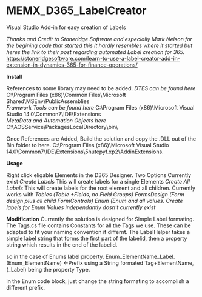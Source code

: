 # MEMX_D365_LabelCreator
Visual Studio Add-in for easy creation of Labels

*Thanks and Credit to Stoneridge Software and especially Mark Nelson for the begining code that started this*
*it hardly resembles where it started but heres the link to their post regarding automated Label creation for 365.*
https://stoneridgesoftware.com/learn-to-use-a-label-creator-add-in-extension-in-dynamics-365-for-finance-operations/

**Install**

References to some library may need to be added.
*DTES can be found here*
C:\Program Files (x86)\Common Files\Microsoft Shared\MSEnv\PublicAssemblies\
*Framwork Tools can be found here*
C:\Program Files (x86)\Microsoft Visual Studio 14.0\Common7\IDE\Extensions\
*MetaData and Automation Objects here*
C:\AOSService\PackagesLocalDirectory\bin\

Once References are Added, Build the solution and copy the .DLL out of the Bin folder to here.
C:\Program Files (x86)\Microsoft Visual Studio 14.0\Common7\IDE\Extensions\5hutepyf.xp2\AddinExtensions\.

**Usage**

Right click eligable Elements in the D365 Designer.
Two Options Currently exist
*Create Labels*
This will create labels for a single Elements
*Create All Labels*
This will create labels for the root element and all children. Currently works with 
	*Tables (Table +Fields, no Field Groups)*
	*FormsDesign (Form design plus all child FormControls)*
	*Enum (Enum and all values. Create labels for Enum Values independantly dosn't currently exist*
	
**Modification**
Currently the solution is designed for Simple Label formating.
The Tags.cs file contains Constants for all the Tags we use. These can be adapted to fit your naming convention if differnt.
The LabelHelper takes a simple label string that forms the first part of the labelid, then a property string which results in the end of the labelid.

so in the case of Enums label property.
Enum_ElementName_Label. (Enum_ElementName) <-Prefix using a String formated Tag+ElementName, (_Label) being the property Type.

in the Enum code block, just change the string formating to accomplish a different prefix.

